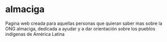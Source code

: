 # almaciga
Pagina web creada para aquellas personas que quieran saber mas sobre la ONG almaciga, dedicada a ayudar y a dar orientación sobre los pueblos indígenas de América Latina 
